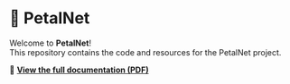 # 🌸 PetalNet

Welcome to **PetalNet**!  
This repository contains the code and resources for the PetalNet project.

📄 **[View the full documentation (PDF)](./PetalNet-2.pdf)**  
